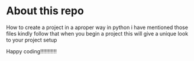 # About this repo

How to create a project in  a aproper way in python i have mentioned those files kindly follow that when you begin a project this will give a unique look to your project setup 

Happy coding!!!!!!!!!!!
